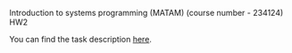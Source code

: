 Introduction to systems programming (MATAM) (course number - 234124) HW2

You can find the task description [here](234124_HW2_task.pdf).
